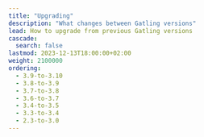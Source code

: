 ```yaml
---
title: "Upgrading"
description: "What changes between Gatling versions"
lead: How to upgrade from previous Gatling versions
cascade:
  search: false
lastmod: 2023-12-13T18:00:00+02:00
weight: 2100000
ordering:
  - 3.9-to-3.10
  - 3.8-to-3.9
  - 3.7-to-3.8
  - 3.6-to-3.7
  - 3.4-to-3.5
  - 3.3-to-3.4
  - 2.3-to-3.0
---
```

